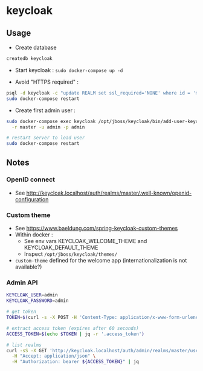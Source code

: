 # keycloak

## Usage

* Create database

```bash
createdb keycloak
```

* Start keycloak : `sudo docker-compose up -d`

* Avoid "HTTPS required" :

```bash
psql -d keycloak -c "update REALM set ssl_required='NONE' where id = 'master'";
sudo docker-compose restart
```

* Create first admin user :

```bash
sudo docker-compose exec keycloak /opt/jboss/keycloak/bin/add-user-keycloak.sh \
  -r master -u admin -p admin

# restart server to load user
sudo docker-compose restart
```

## Notes

### OpenID connect

* See http://keycloak.localhost/auth/realms/master/.well-known/openid-configuration

### Custom theme

* See https://www.baeldung.com/spring-keycloak-custom-themes
* Within docker :
  * See env vars KEYCLOAK_WELCOME_THEME and KEYCLOAK_DEFAULT_THEME
  * Inspect `/opt/jboss/keycloak/themes/`
* `custom-theme` defined for the welcome app (internationalization is not available?)

### Admin API

```bash
KEYCLOAK_USER=admin
KEYCLOAK_PASSWORD=admin

# get token
TOKEN=$(curl -s -X POST -H 'Content-Type: application/x-www-form-urlencoded' --data "client_id=admin-cli&grant_type=password&username=${KEYCLOAK_USER}&password=${KEYCLOAK_PASSWORD}" http://keycloak.localhost/auth/realms/master/protocol/openid-connect/token)

# extract access token (expires after 60 seconds)
ACCESS_TOKEN=$(echo $TOKEN | jq -r '.access_token')

# list realms
curl -sS -X GET 'http://keycloak.localhost/auth/admin/realms/master/users' \
  -H "Accept: application/json" \
  -H "Authorization: bearer ${ACCESS_TOKEN}" | jq
```
